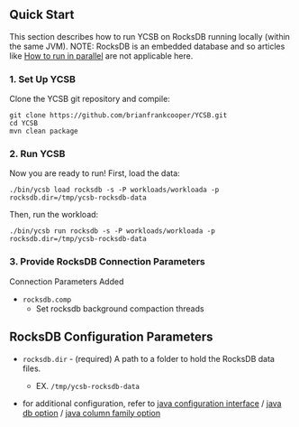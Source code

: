 <!--
Copyright (c) 2012 - 2018 YCSB contributors. All rights reserved.

Licensed under the Apache License, Version 2.0 (the "License"); you
may not use this file except in compliance with the License. You
may obtain a copy of the License at

http://www.apache.org/licenses/LICENSE-2.0

Unless required by applicable law or agreed to in writing, software
distributed under the License is distributed on an "AS IS" BASIS,
WITHOUT WARRANTIES OR CONDITIONS OF ANY KIND, either express or
implied. See the License for the specific language governing
permissions and limitations under the License. See accompanying
LICENSE file.
-->

## Quick Start

This section describes how to run YCSB on RocksDB running locally (within the same JVM).
NOTE: RocksDB is an embedded database and so articles like [How to run in parallel](https://github.com/brianfrankcooper/YCSB/wiki/Running-a-Workload-in-Parallel) are not applicable here.

### 1. Set Up YCSB

Clone the YCSB git repository and compile:

    git clone https://github.com/brianfrankcooper/YCSB.git
    cd YCSB
    mvn clean package

### 2. Run YCSB

Now you are ready to run! First, load the data:

    ./bin/ycsb load rocksdb -s -P workloads/workloada -p rocksdb.dir=/tmp/ycsb-rocksdb-data

Then, run the workload:

    ./bin/ycsb run rocksdb -s -P workloads/workloada -p rocksdb.dir=/tmp/ycsb-rocksdb-data

### 3. Provide RocksDB Connection Parameters

Connection Parameters Added

- `rocksdb.comp`
  * Set rocksdb background compaction threads

## RocksDB Configuration Parameters

* ```rocksdb.dir``` - (required) A path to a folder to hold the RocksDB data files.
    * EX. ```/tmp/ycsb-rocksdb-data```

* for additional configuration, refer to [java configuration interface](https://github.com/facebook/rocksdb/blob/master/java/src/main/java/org/rocksdb/DBOptionsInterface.java) / [java db option](https://github.com/facebook/rocksdb/blob/master/java/src/main/java/org/rocksdb/DBOptions.java) / [java column family option](https://github.com/facebook/rocksdb/blob/master/java/src/main/java/org/rocksdb/ColumnFamilyOptions.java)
